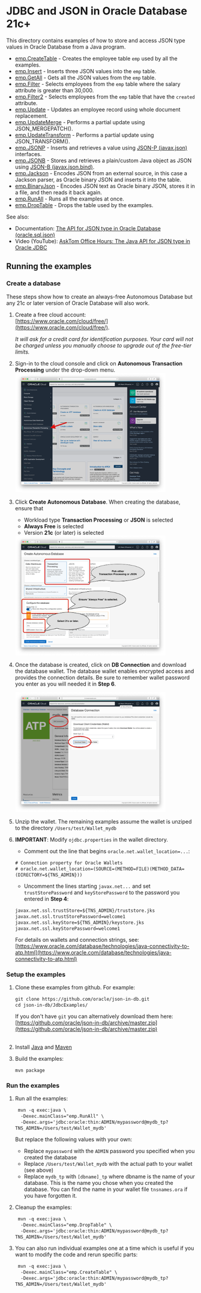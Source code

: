 # JDBC and JSON in Oracle Database 21c+

This directory contains examples of how to store and access JSON type values in Oracle Database from a Java program. 

  * [emp.CreateTable](src/main/java/emp/CreateTable.java) - Creates the employee table `emp` used by all the examples.
  * [emp.Insert](src/main/java/emp/Insert.java) - Inserts three JSON values into the `emp` table.
  * [emp.GetAll](src/main/java/emp/GetAll.java) - Gets all the JSON values from the `emp` table.
  * [emp.Filter](src/main/java/emp/Filter.java) - Selects employees from the `emp` table where the salary attribute is greater than 30,000.
  * [emp.Filter2](src/main/java/emp/Filter2.java) - Selects employees from the `emp` table that have the `created` attribute.
  * [emp.Update](src/main/java/emp/Update.java) - Updates an employee record using whole document replacement.
  * [emp.UpdateMerge](src/main/java/emp/UpdateMerge.java) - Performs a partial update using JSON_MERGEPATCH().
  * [emp.UpdateTransform](src/main/java/emp/UpdateTransform.java) - Performs a partial update using JSON_TRANSFORM().
  * [emp.JSONP](src/main/java/emp/JSONP.java) - Inserts and retrieves a value using [JSON-P (javax.json)](https://javaee.github.io/jsonp/) interfaces.
  * [emp.JSONB](src/main/java/emp/JSONB.java) - Stores and retrieves a plain/custom Java object as JSON using [JSON-B (javax.json.bind)](https://javaee.github.io/jsonb-spec/).
  * [emp.Jackson](src/main/java/emp/Jackson.java) - Encodes JSON from an external source, in this case a Jackson parser, as Oracle binary JSON and inserts it into the table.
  * [emp.BinaryJson](src/main/java/emp/BinaryJson.java) - Encodes JSON text as Oracle binary JSON, stores it in a file, and then reads it back again.
  * [emp.RunAll](src/main/java/emp/RunAll.java) - Runs all the examples at once.
  * [emp.DropTable](src/main/java/emp/DropTable.java) - Drops the table used by the examples.

See also:
  * Documentation: [The API for JSON type in Oracle Database (oracle.sql.json)](https://docs.oracle.com/en/database/oracle/oracle-database/21/jajdb/oracle/sql/json/package-summary.html)
  * Video (YouTube): [AskTom Office Hours: The Java API for JSON type in Oracle JDBC](https://youtu.be/jg5d15-2K3Y)


## Running the examples

### Create a database

These steps show how to create an always-free Autonomous Database but any 21c or later version of Oracle Database will also work.

1. Create a free cloud account:<br/>
   [https://www.oracle.com/cloud/free/](https://www.oracle.com/cloud/free/). 
   
   _It will ask for a credit card for identification purposes.  Your card will not be charged unless you manually choose to upgrade out of the free-tier limits._
   
2. Sign-in to the cloud console and click on **Autonomous Transaction Processing** under the drop-down menu. <br/>
    <img src="img/create1.png" width="400px"/>

3. Click **Create Autonomous Database**.  When creating the database, ensure that
    - Workload type **Transaction Processing** or **JSON** is selected
    - **Always Free** is selected
    - Version **21c** (or later) is selected
  
    <img src="img/create2.png" width="400px"/>

4. Once the database is created, click on **DB Connection** and download the database wallet. The database wallet enables encrypted access and provides the connection details.  Be sure to remember wallet password you enter as you will needed it in **Step 6**.
   
    <img src="img/create3.png" width="400px"/>
  
5. Unzip the wallet.  The remaining examples assume the wallet is unziped to the directory `/Users/test/Wallet_mydb`

6. **IMPORTANT**: Modify `ojdbc.properties` in the wallet directory.

    - Comment out the line that begins `oracle.net.wallet_location=...`:
    ```
    # Connection property for Oracle Wallets 
    # oracle.net.wallet_location=(SOURCE=(METHOD=FILE)(METHOD_DATA=(DIRECTORY=${TNS_ADMIN}))
    ```
    - Uncomment the lines starting ``javax.net...`` and set `trustStorePassword` and `keyStorePassword` to the password you entered in **Step 4**:
    ```
    javax.net.ssl.trustStore=${TNS_ADMIN}/truststore.jks 
    javax.net.ssl.trustStorePassword=welcome1
    javax.net.ssl.keyStore=${TNS_ADMIN}/keystore.jks 
    javax.net.ssl.keyStorePassword=welcome1
    ```
      
    For details on wallets and connection strings, see: [https://www.oracle.com/database/technologies/java-connectivity-to-atp.html](https://www.oracle.com/database/technologies/java-connectivity-to-atp.html)

### Setup the examples

1. Clone these examples from github.  For example:
    ```
    git clone https://github.com/oracle/json-in-db.git
    cd json-in-db/JdbcExamples/
    ```
    If you don't have `git` you can alternatively download them here:
    [https://github.com/oracle/json-in-db/archive/master.zip](https://github.com/oracle/json-in-db/archive/master.zip)
    <br/><br/>
   
2. Install [Java](https://www.oracle.com/java/technologies/javase-downloads.html#JDK8) and [Maven](https://maven.apache.org/install.html)

3. Build the examples:

    ```
    mvn package
    ``` 

### Run the examples


1. Run all the examples:

    ```
     mvn -q exec:java \
      -Dexec.mainClass="emp.RunAll" \
      -Dexec.args='jdbc:oracle:thin:ADMIN/mypassword@mydb_tp?TNS_ADMIN=/Users/test/Wallet_mydb'
    ```
    But replace the following values with your own:
    - Replace ``mypassword`` with the ``ADMIN`` password you specified when you created the database
    - Replace `/Users/test/Wallet_mydb` with the actual path to your wallet (see above) 
    - Replace `mydb_tp` with `[dbname]_tp` where dbname is the name of your database.  This is the name you chose when you created the database.  You can find the name in your wallet file `tnsnames.ora` if you have forgotten it.

2. Cleanup the examples:

    ```
     mvn -q exec:java \
      -Dexec.mainClass="emp.DropTable" \
      -Dexec.args='jdbc:oracle:thin:ADMIN/mypassword@mydb_tp?TNS_ADMIN=/Users/test/Wallet_mydb'
    ```

3. You can also run individual examples one at a time which is useful if you want to modify the code and rerun specific parts:

    ```
     mvn -q exec:java \
      -Dexec.mainClass="emp.CreateTable" \
      -Dexec.args='jdbc:oracle:thin:ADMIN/mypassword@mydb_tp?TNS_ADMIN=/Users/test/Wallet_mydb'
    ```
